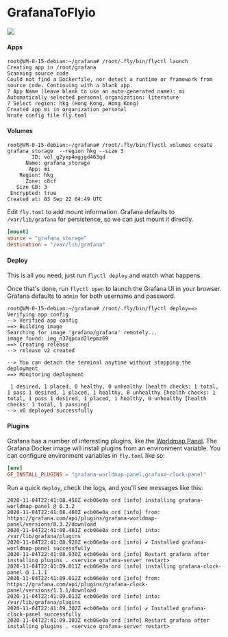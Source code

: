 # GrafanaToFlyio

![](https://cdn.ioku.workers.dev/grafana_github.png)

#### Apps

```
root@VM-0-15-debian:~/grafana# /root/.fly/bin/flyctl launch
Creating app in /root/grafana
Scanning source code
Could not find a Dockerfile, nor detect a runtime or framework from source code. Continuing with a blank app.
? App Name (leave blank to use an auto-generated name): mi
Automatically selected personal organization: literature
? Select region: hkg (Hong Kong, Hong Kong)
Created app mi in organization personal
Wrote config file fly.toml
```

#### Volumes

```
root@VM-0-15-debian:~/grafana# /root/.fly/bin/flyctl volumes create grafana_storage  --region hkg --size 3
        ID: vol_g2yxp4mgjgd463qd
      Name: grafana_storage
       App: mi
    Region: hkg
      Zone: c8cf
   Size GB: 3
 Encrypted: true
Created at: 03 Sep 22 04:49 UTC
```

Edit `fly.toml` to add mount information. Grafana defaults to `/var/lib/grafana` for persistence, so we can just mount it directly.
```toml
[mount]
source = "grafana_storage"
destination = "/var/lib/grafana"
```

#### Deploy

This is all you need, just run `flyctl deploy` and watch what happens.

Once that's done, run `flyctl open` to launch the Grafana UI in your browser. Grafana defaults to `admin` for both username and password.
```
root@VM-0-15-debian:~/grafana# /root/.fly/bin/flyctl deploy==> Verifying app config
--> Verified app config
==> Building image
Searching for image 'grafana/grafana' remotely...
image found: img_n37qpoxd2lepmz69
==> Creating release
--> release v2 created

--> You can detach the terminal anytime without stopping the deployment
==> Monitoring deployment

 1 desired, 1 placed, 0 healthy, 0 unhealthy [health checks: 1 total, 1 pass 1 desired, 1 placed, 1 healthy, 0 unhealthy [health checks: 1 total, 1 pass 1 desired, 1 placed, 1 healthy, 0 unhealthy [health checks: 1 total, 1 passing]
--> v0 deployed successfully
```

#### Plugins

Grafana has a number of interesting plugins, like the [Worldmap Panel](https://grafana.com/grafana/plugins/grafana-worldmap-panel). The Grafana Docker image will install plugins from an environment variable. You can configure environment variables in `fly.toml` like so:

```toml
[env]
GF_INSTALL_PLUGINS = "grafana-worldmap-panel,grafana-clock-panel"
```

Run a quick `deploy`, check the logs, and you'll see messages like this:

```
2020-11-04T22:41:08.458Z ecb06e0a ord [info] installing grafana-worldmap-panel @ 0.3.2
2020-11-04T22:41:08.460Z ecb06e0a ord [info] from: https://grafana.com/api/plugins/grafana-worldmap-panel/versions/0.3.2/download
2020-11-04T22:41:08.461Z ecb06e0a ord [info] into: /var/lib/grafana/plugins
2020-11-04T22:41:08.928Z ecb06e0a ord [info] ✔ Installed grafana-worldmap-panel successfully
2020-11-04T22:41:08.930Z ecb06e0a ord [info] Restart grafana after installing plugins . <service grafana-server restart>
2020-11-04T22:41:09.011Z ecb06e0a ord [info] installing grafana-clock-panel @ 1.1.1
2020-11-04T22:41:09.012Z ecb06e0a ord [info] from: https://grafana.com/api/plugins/grafana-clock-panel/versions/1.1.1/download
2020-11-04T22:41:09.013Z ecb06e0a ord [info] into: /var/lib/grafana/plugins
2020-11-04T22:41:09.302Z ecb06e0a ord [info] ✔ Installed grafana-clock-panel successfully
2020-11-04T22:41:09.303Z ecb06e0a ord [info] Restart grafana after installing plugins . <service grafana-server restart>
```

